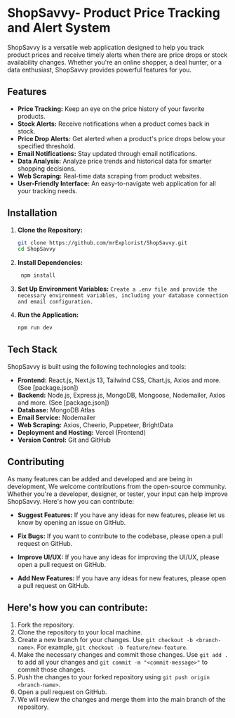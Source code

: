 # ShopSavvy- Product Price Tracking and Alert System

ShopSavvy is a versatile web application designed to help you track product prices and receive timely alerts when there are price drops or stock availability changes. Whether you're an online shopper, a deal hunter, or a data enthusiast, ShopSavvy provides powerful features for you.

## Features

- **Price Tracking:** Keep an eye on the price history of your favorite products.
- **Stock Alerts:** Receive notifications when a product comes back in stock.
- **Price Drop Alerts:** Get alerted when a product's price drops below your specified threshold.
- **Email Notifications:** Stay updated through email notifications.
- **Data Analysis:** Analyze price trends and historical data for smarter shopping decisions.
- **Web Scraping:** Real-time data scraping from product websites.
- **User-Friendly Interface:** An easy-to-navigate web application for all your tracking needs.

## Installation

1. **Clone the Repository:**

   ```bash
   git clone https://github.com/mrExplorist/ShopSavvy.git
   cd ShopSavvy
   ```

2. **Install Dependencies:**

   ```bash
    npm install
   ```

3. **Set Up Environment Variables:**
   `Create a .env file and provide the necessary environment variables, including your database connection and email configuration.`

4. **Run the Application:**

   ```bash
   npm run dev
   ```

## Tech Stack

ShopSavvy is built using the following technologies and tools:

- **Frontend:** React.js, Next.js 13, Tailwind CSS, Chart.js, Axios and more. (See [package.json])
- **Backend:** Node.js, Express.js, MongoDB, Mongoose, Nodemailer, Axios and more. (See [package.json])
- **Database:** MongoDB Atlas
- **Email Service:** Nodemailer
- **Web Scraping:** Axios, Cheerio, Puppeteer, BrightData
- **Deployment and Hosting:** Vercel (Frontend)
- **Version Control:** Git and GitHub

## Contributing

As many features can be added and developed and are being in development,
We welcome contributions from the open-source community. Whether you're a developer, designer, or tester, your input can help improve ShopSavvy. Here's how you can contribute:

- **Suggest Features:** If you have any ideas for new features, please let us know by opening an issue on GitHub.
- **Fix Bugs:** If you want to contribute to the codebase, please open a pull request on GitHub.

- **Improve UI/UX:** If you have any ideas for improving the UI/UX, please open a pull request on GitHub.
- **Add New Features:** If you have any ideas for new features, please open a pull request on GitHub.

## Here's how you can contribute:

1. Fork the repository.
2. Clone the repository to your local machine.
3. Create a new branch for your changes. Use `git checkout -b <branch-name>`. For example, `git checkout -b feature/new-feature`.
4. Make the necessary changes and commit those changes. Use `git add .` to add all your changes and `git commit -m "<commit-message>"` to commit those changes.
5. Push the changes to your forked repository using `git push origin <branch-name>`.
6. Open a pull request on GitHub.
7. We will review the changes and merge them into the main branch of the repository.
